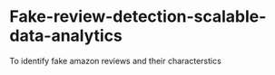 # Fake-review-detection-scalable-data-analytics
To identify fake amazon reviews and their characterstics
